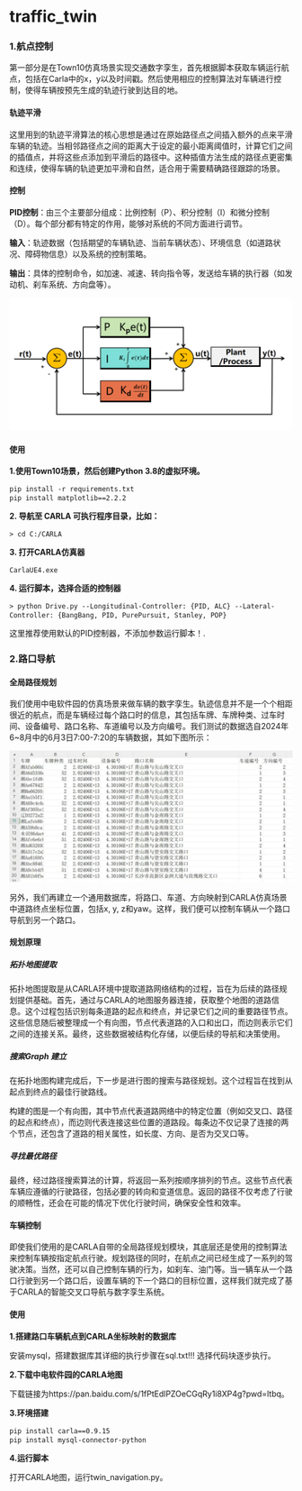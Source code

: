 #                             traffic_twin

### 1.航点控制

第一部分是在Town10仿真场景实现交通数字孪生，首先根据脚本获取车辆运行航点，包括在Carla中的x，y以及时间戳。然后使用相应的控制算法对车辆进行控制，使得车辆按预先生成的轨迹行驶到达目的地。

#### 轨迹平滑

这里用到的轨迹平滑算法的核心思想是通过在原始路径点之间插入额外的点来平滑车辆的轨迹。当相邻路径点之间的距离大于设定的最小距离阈值时，计算它们之间的插值点，并将这些点添加到平滑后的路径中。这种插值方法生成的路径点更密集和连续，使得车辆的轨迹更加平滑和自然，适合用于需要精确路径跟踪的场景。

#### 控制

**PID控制**：由三个主要部分组成：比例控制（P）、积分控制（I）和微分控制（D）。每个部分都有特定的作用，能够对系统的不同方面进行调节。

**输入**：轨迹数据（包括期望的车辆轨迹、当前车辆状态）、环境信息（如道路状况、障碍物信息）以及系统的控制策略。

**输出**：具体的控制命令，如加速、减速、转向指令等，发送给车辆的执行器（如发动机、刹车系统、方向盘等）。

![](./img/pid.png)

#### 使用

**1.使用Town10场景，然后创建Python 3.8的虚拟环境。**

```
pip install -r requirements.txt
pip install matplotlib==2.2.2
```

**2. 导航至 CARLA 可执行程序目录，比如：**

```
> cd C:/CARLA
```

**3. 打开CARLA仿真器**

```
CarlaUE4.exe 
```

**4. 运行脚本，选择合适的控制器**

```
> python Drive.py --Longitudinal-Controller: {PID, ALC} --Lateral-Controller: {BangBang, PID, PurePursuit, Stanley, POP}
```

这里推荐使用默认的PID控制器，不添加参数运行脚本！.

### 2.路口导航

#### 全局路径规划

我们使用中电软件园的仿真场景来做车辆的数字孪生。轨迹信息并不是一个个相距很近的航点，而是车辆经过每个路口时的信息，其包括车牌、车牌种类、过车时间、设备编号、路口名称、车道编号以及方向编号。我们测试的数据选自2024年6~8月中的6月3日7:00-7:20的车辆数据，其如下图所示：

![](./img/intersection_vehicle.jpg)

另外，我们再建立一个通用数据库，将路口、车道、方向映射到CARLA仿真场景中道路终点坐标位置，包括x, y, z和yaw。这样，我们便可以控制车辆从一个路口导航到另一个路口。

#### 规划原理

##### 拓扑地图提取

拓扑地图提取是从CARLA环境中提取道路网络结构的过程，旨在为后续的路径规划提供基础。首先，通过与CARLA的地图服务器连接，获取整个地图的道路信息。这个过程包括识别每条道路的起点和终点，并记录它们之间的重要路径节点。这些信息随后被整理成一个有向图，节点代表道路的入口和出口，而边则表示它们之间的连接关系。最终，这些数据被结构化存储，以便后续的导航和决策使用。

##### 搜索Graph 建立

在拓扑地图构建完成后，下一步是进行图的搜索与路径规划。这个过程旨在找到从起点到终点的最佳行驶路线。

构建的图是一个有向图，其中节点代表道路网络中的特定位置（例如交叉口、路径的起点和终点），而边则代表连接这些位置的道路段。每条边不仅记录了连接的两个节点，还包含了道路的相关属性，如长度、方向、是否为交叉口等。

##### 寻找最优路径

最终，经过路径搜索算法的计算，将返回一系列按顺序排列的节点。这些节点代表车辆应遵循的行驶路径，包括必要的转向和变道信息。返回的路径不仅考虑了行驶的顺畅性，还会在可能的情况下优化行驶时间，确保安全性和效率。

#### 车辆控制

即使我们使用的是CARLA自带的全局路径规划模块，其底层还是使用的控制算法来控制车辆按指定航点行驶。规划路径的同时，在航点之间已经生成了一系列的驾驶决策。当然，还可以自己控制车辆的行为，如刹车、油门等。当一辆车从一个路口行驶到另一个路口后，设置车辆的下一个路口的目标位置，这样我们就完成了基于CARLA的智能交叉口导航与数字孪生系统。

#### 使用

**1.搭建路口车辆航点到CARLA坐标映射的数据库**

安装mysql，搭建数据库其详细的执行步骤在sql.txt!!! 选择代码块逐步执行。

**2.下载中电软件园的CARLA地图**

下载链接为https://pan.baidu.com/s/1fPtEdlPZOeCGqRy1i8XP4g?pwd=ltbq。

**3.环境搭建**

```
pip install carla==0.9.15
pip install mysql-connector-python
```

**4.运行脚本**

打开CARLA地图，运行twin_navigation.py。

















